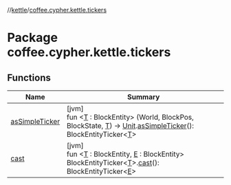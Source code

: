 //[kettle](../../index.md)/[coffee.cypher.kettle.tickers](index.md)

# Package coffee.cypher.kettle.tickers

## Functions

| Name | Summary |
|---|---|
| [asSimpleTicker](as-simple-ticker.md) | [jvm]<br>fun <[T](as-simple-ticker.md) : BlockEntity> (World, BlockPos, BlockState, [T](as-simple-ticker.md)) -> [Unit](https://kotlinlang.org/api/latest/jvm/stdlib/kotlin/-unit/index.html).[asSimpleTicker](as-simple-ticker.md)(): BlockEntityTicker<[T](as-simple-ticker.md)> |
| [cast](cast.md) | [jvm]<br>fun <[T](cast.md) : BlockEntity, [E](cast.md) : BlockEntity> BlockEntityTicker<[T](cast.md)>.[cast](cast.md)(): BlockEntityTicker<[E](cast.md)> |
